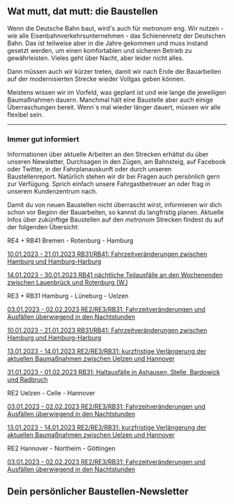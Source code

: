 Wat mutt, dat mutt: die Baustellen
----------

Wenn die Deutsche Bahn baut, wird's auch für *metronom* eng.
Wir nutzen - wie alle Eisenbahnverkehrsunternehmen - das Schienennetz der Deutschen Bahn. Das ist teilweise aber in die Jahre gekommen und muss instand gesetzt werden, um einen komfortablen und sicheren Betrieb zu gewährleisten. Vieles geht über Nacht, aber leider nicht alles.

Dann müssen auch wir kürzer treten, damit wir nach Ende der Bauarbeiten auf der modernisierten Strecke wieder Vollgas geben können.

Meistens wissen wir im Vorfeld, was geplant ist und wie lange die jeweiligen Baumaßnahmen dauern. Manchmal hält eine Baustelle aber auch einige Überraschungen bereit. Wenn´s mal wieder länger dauert, müssen wir alle flexibel sein.

---

### Immer gut informiert ###

Informationen über aktuelle Arbeiten an den Strecken erhältst du über unseren Newsletter, Durchsagen in den Zügen, am Bahnsteig, auf Facebook oder Twitter, in der Fahrplanauskunft oder durch unseren Baustellenreport. Natürlich stehen wir dir bei Fragen auch persönlich gern zur Verfügung. Sprich einfach unsere Fahrgastbetreuer an oder frag in unserem Kundenzentrum nach.

Damit du von neuen Baustellen nicht überrascht wirst, informieren wir dich schon vor Beginn der Bauarbeiten, so kannst du langfristig planen. Aktuelle Infos über zukünftige Baustellen auf den *metronom* Strecken findest du auf der folgenden Übersicht:

RE4 + RB41 Bremen - Rotenburg - Hamburg

[10.01.2023 - 21.01.2023 RB31/RB41: Fahrzeitveränderungen zwischen Hamburg und Hamburg-Harburg](https://www.der-metronom.de/baustellen/rb31-rb41-fahrzeitveraenderungen-zwischen-hamburg-und-har/)

[14.01.2023 - 30.01.2023 RB41 nächtliche Teilausfälle an den Wochenenden zwischen Lauenbrück und Rotenburg (W.)](https://www.der-metronom.de/baustellen/rb41-naechtliche-teilausfaelle-an-den-wochenenden-zwischen-lauenbrueck-und-rotenburg-w/)

RE3 + RB31 Hamburg - Lüneburg - Uelzen

[03.01.2023 - 02.02.2023 RE2/RE3/RB31: Fahrzeitveränderungen und Ausfällen überwiegend in den Nachtstunden](https://www.der-metronom.de/baustellen/re2-re3-rb31/)

[10.01.2023 - 21.01.2023 RB31/RB41: Fahrzeitveränderungen zwischen Hamburg und Hamburg-Harburg](https://www.der-metronom.de/baustellen/rb31-rb41-fahrzeitveraenderungen-zwischen-hamburg-und-har/)

[13.01.2023 - 14.01.2023 RE2/RE3/RB31: kurzfristige Verlängerung der aktuellen Baumaßnahmen zwischen Uelzen und Hannover](https://www.der-metronom.de/baustellen/re2-re3-rb31-kurzfristige-verlaengerung-der-aktuellen-baumassnahmen-zwischen-uelzen-und-hannover/)

[31.01.2023 - 01.02.2023 RB31: Haltausfälle in Ashausen, Stelle, Bardowick und Radbruch](https://www.der-metronom.de/baustellen/rb31-haltausfaelle-in-ashausen-stelle-bardowick-und-radbruch/)

RE2 Uelzen - Celle - Hannover

[03.01.2023 - 02.02.2023 RE2/RE3/RB31: Fahrzeitveränderungen und Ausfällen überwiegend in den Nachtstunden](https://www.der-metronom.de/baustellen/re2-re3-rb31/)

[13.01.2023 - 14.01.2023 RE2/RE3/RB31: kurzfristige Verlängerung der aktuellen Baumaßnahmen zwischen Uelzen und Hannover](https://www.der-metronom.de/baustellen/re2-re3-rb31-kurzfristige-verlaengerung-der-aktuellen-baumassnahmen-zwischen-uelzen-und-hannover/)

RE2 Hannover - Northeim - Göttingen

[03.01.2023 - 02.02.2023 RE2/RE3/RB31: Fahrzeitveränderungen und Ausfällen überwiegend in den Nachtstunden](https://www.der-metronom.de/baustellen/re2-re3-rb31/)

Dein persönlicher Baustellen-Newsletter
----------
